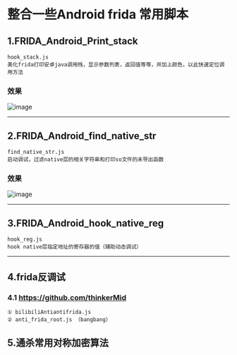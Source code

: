 # 整合一些Android frida 常用脚本

## 1.FRIDA_Android_Print_stack
    hook_stack.js
    美化frida打印安卓java调用栈，显示参数列表，返回值等等，并加上颜色，以此快速定位调用方法

### 效果
![image](https://github.com/FBLeee/FRIDA_Android_Print_stack/assets/50468890/c2250203-a273-4c5d-84de-e66186d482b5)

****  

## 2.FRIDA_Android_find_native_str
    find_native_str.js
    启动调试，过滤native层的相关字符串和打印so文件的未导出函数

### 效果
![image](https://github.com/FBLeee/frida_android_print_stack/assets/50468890/3a078c8f-dd23-4356-b981-15d6b7297d20)


**** 
## 3.FRIDA_Android_hook_native_reg
    hook_reg.js
    hook native层指定地址的寄存器的值（辅助动态调试）

****
## 4.frida反调试

  ### 4.1 https://github.com/thinkerMid
    ① bilibiliAntiantifrida.js   
    ② anti_frida_root.js （bangbang）

## 5.通杀常用对称加密算法



